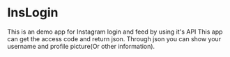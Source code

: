 # InsLogin
This is an demo app for Instagram login and feed by using it's API
This app can get the access code and return json.
Through json you can show your username and profile picture(Or other information).

